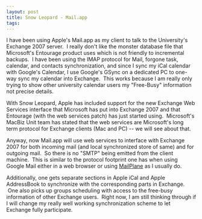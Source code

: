 ```yaml
---
layout: post
title: Snow Leopard - Mail.app
tags: 
---
```

I have been using Apple's Mail.app as my client to talk to the University's
Exchange 2007 server.  I really don't like the monster database file that
Microsoft's Entourage product uses which is not friendly to incremental
backups.  I have been using the IMAP protocol for Mail, forgone task,
calendar, and contacts synchronization, and since I sync my iCal calendar with
Google's Calendar, I use Google's GSync on a dedicated PC to one-way sync my
calendar into Exchange.  This works because I am really only trying to show
other university calendar users my "Free-Busy" information not precise
details.

With Snow Leopard, Apple has included support for the new Exchange Web
Services interface that Microsoft has put into Exchange 2007 and that
Entourage (with the web services patch) has just started using.  Microsoft's
MacBiz Unit team has stated that the web services are Microsoft's long term
protocol for Exchange clients (Mac and PC) -- we will see about that.

Anyway, now Mail.app will use web services to interface with Exchange 2007 for
both incoming mail (and local synchronized store of same) and for outgoing
mail.  So there is no "SMTP" being emitted from the client machine.  This is
similar to the protocol footprint one has when using Google Mail either in a
web browser or using [MailPlane][1] as I usually do.

Additionally, one gets separate sections in Apple iCal and Apple AddressBook
to synchronize with the corresponding parts in Exchange.  One also picks up
groups scheduling with access to the free-busy information of other Exchange
users.  Right now, I am still thinking through if I will change my really well
working synchronization scheme to let Exchange fully participate.

[1]: http://mailplaneapp.com/

